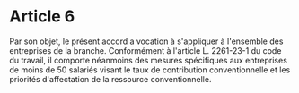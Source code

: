 # Article 6

Par son objet, le présent accord a vocation à s'appliquer à l'ensemble des entreprises de la branche. Conformément à l'article L. 2261-23-1 du code du travail, il comporte néanmoins des mesures spécifiques aux entreprises de moins de 50 salariés visant le taux de contribution conventionnelle et les priorités d'affectation de la ressource conventionnelle.

